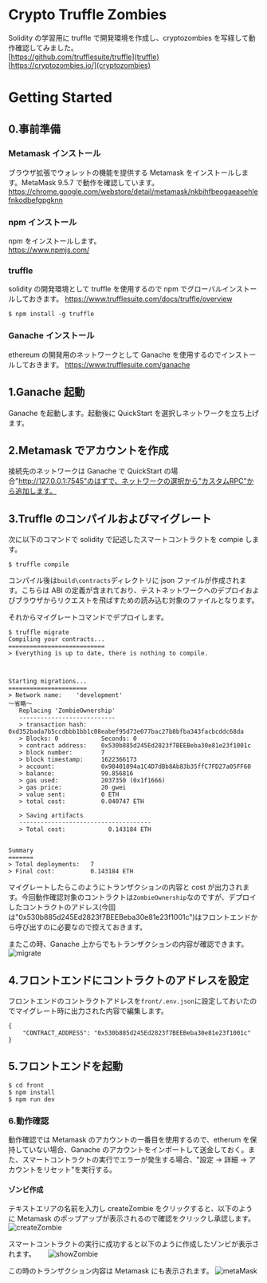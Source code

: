# Crypto Truffle Zombies

Solidity の学習用に truffle で開発環境を作成し、cryptozombies を写経して動作確認してみました。  
[https://github.com/trufflesuite/truffle](truffle)  
[https://cryptozombies.io/](cryptozombies)

# Getting Started

## 0.事前準備

### Metamask インストール

ブラウザ拡張でウォレットの機能を提供する Metamask をインストールします。MetaMask 9.5.7 で動作を確認しています。
https://chrome.google.com/webstore/detail/metamask/nkbihfbeogaeaoehlefnkodbefgpgknn

### npm インストール

npm をインストールします。  
https://www.npmjs.com/

### truffle

solidity の開発環境として truffle を使用するので npm でグローバルインストールしておきます。
https://www.trufflesuite.com/docs/truffle/overview

```
$ npm install -g truffle
```

### Ganache インストール

ethereum の開発用のネットワークとして Ganache を使用するのでインストールしておきます。
https://www.trufflesuite.com/ganache

## 1.Ganache 起動

Ganache を起動します。起動後に QuickStart を選択しネットワークを立ち上げます。

## 2.Metamask でアカウントを作成

接続先のネットワークは Ganache で QuickStart の場合"http://127.0.0.1:7545"のはずで、ネットワークの選択から"カスタムRPC"から追加します。

## 3.Truffle のコンパイルおよびマイグレート

次に以下のコマンドで solidity で記述したスマートコントラクトを compie します。

```
$ truffle compile
```

コンパイル後は`build\contracts`ディレクトリに json ファイルが作成されます。こちらは ABI の定義が含まれており、テストネットワークへのデプロイおよびブラウザからリクエストを飛ばすための読み込む対象のファイルとなります。

それからマイグレートコマンドでデプロイします。

```
$ truffle migrate
Compiling your contracts...
===========================
> Everything is up to date, there is nothing to compile.



Starting migrations...
======================
> Network name:    'development'
～省略～
   Replacing 'ZombieOwnership'
   ---------------------------
   > transaction hash:    0xd352bada7b5ccdbbb1bb1c08eabef95d73e077bac27b8bfba343facbcddc68da
   > Blocks: 0            Seconds: 0
   > contract address:    0x530b885d245Ed2823f7BEEBeba30e81e23f1001c
   > block number:        7
   > block timestamp:     1622366173
   > account:             0x98401094a1C4D7dBb8Ab83b35ffC7FD27a05FF60
   > balance:             99.856816
   > gas used:            2037350 (0x1f1666)
   > gas price:           20 gwei
   > value sent:          0 ETH
   > total cost:          0.040747 ETH

   > Saving artifacts
   -------------------------------------
   > Total cost:            0.143184 ETH


Summary
=======
> Total deployments:   7
> Final cost:          0.143184 ETH
```

マイグレートしたらこのようにトランザクションの内容と cost が出力されます。今回動作確認対象のコントラクトは`ZombieOwnership`なのですが、デプロイしたコントラクトのアドレス(今回は"0x530b885d245Ed2823f7BEEBeba30e81e23f1001c")はフロントエンドから呼び出すのに必要なので控えておきます。

またこの時、Ganache 上からでもトランザクションの内容が確認できます。  
![migrate](./image/migrate.PNG)

## 4.フロントエンドにコントラクトのアドレスを設定

フロントエンドのコントラクトアドレスを`front/.env.json`に設定しておいたのでマイグレート時に出力された内容で編集します。

```
{
    "CONTRACT_ADDRESS": "0x530b885d245Ed2823f7BEEBeba30e81e23f1001c"
}
```

## 5.フロントエンドを起動

```
$ cd front
$ npm install
$ npm run dev
```

### 6.動作確認

動作確認では Metamask のアカウントの一番目を使用するので、etherum を保持していない場合、Ganache のアカウントをインポートして送金しておく。また、スマートコントラクトの実行でエラーが発生する場合、"設定 → 詳細 → アカウントをリセット"を実行する。

#### ゾンビ作成

テキストエリアの名前を入力し createZombie をクリックすると、以下のように Metamask のポップアップが表示されるので確認をクリックし承認します。
![createZombie](./image/createZombie.PNG)

スマートコントラクトの実行に成功すると以下のように作成したゾンビが表示されます。　　
![showZombie](./image/showZombie.PNG)

この時のトランザクション内容は Metamask にも表示されます。
![metaMask](./image/Metamask.PNG)
